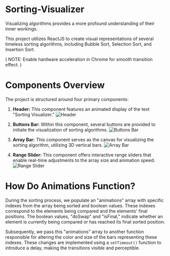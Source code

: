 # Sorting-Visualizer
Visualizing algorithms provides a more profound understanding of their inner workings. 

This project utilizes ReactJS to create visual representations of several timeless sorting algorithms, including Bubble Sort, Selection Sort, and Insertion Sort.

( NOTE:  Enable hardware acceleration in Chrome for smooth transition effect. )

# Components Overview
The project is structured around four primary components:

1. **Header:** This component features an animated display of the text "Sorting Visualizer."
![Header](https://i.imgur.com/QF8g3lE.gif)

2. **Buttons Bar:** Within this component, several buttons are provided to initiate the visualization of sorting algorithms.
![Buttons Bar](https://i.imgur.com/3ilPL5x.png)

3. **Array Bar:** This component serves as the canvas for visualizing the sorting algorithm, utilizing 3D vertical bars.
![Array Bar](https://i.imgur.com/97OaSKz.png)

4. **Range Slider:** This component offers interactive range sliders that enable real-time adjustments to the array size and animation speed.
![Range Slider](https://i.imgur.com/XhLEuFy.gif)

# How Do Animations Function?
During the sorting process, we populate an "animations" array with specific indexes from the array being sorted and boolean values. These indexes correspond to the elements being compared and the elements' final positions. The boolean values, "doSwap" and "isFinal," indicate whether an element is currently being compared or has reached its final sorted position. 

Subsequently, we pass this "animations" array to another function responsible for altering the color and size of the bars representing these indexes. These changes are implemented using a `setTimeout()` function to introduce a delay, making the transitions visible and perceptible.


